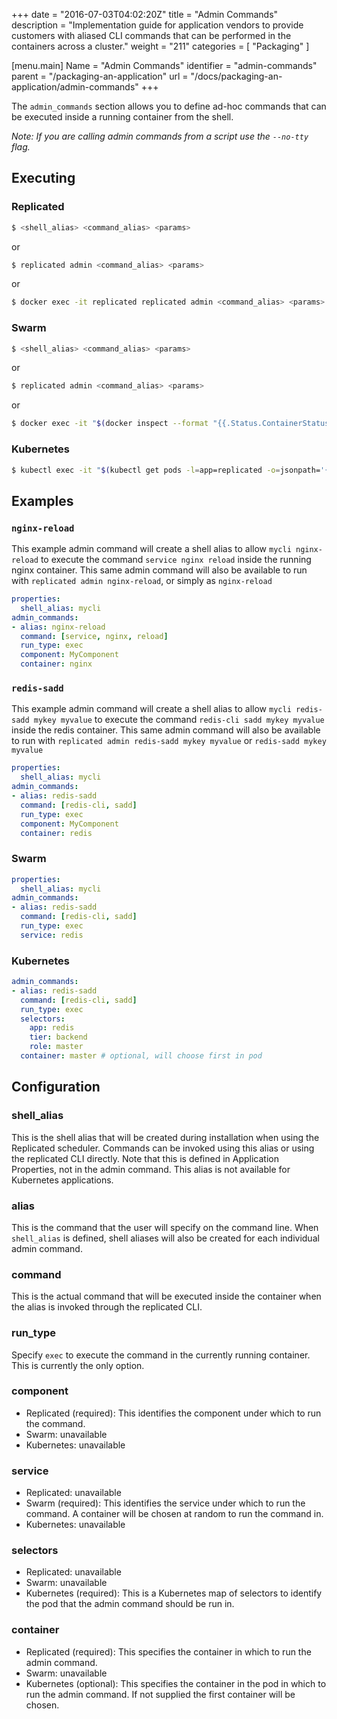 +++
date = "2016-07-03T04:02:20Z"
title = "Admin Commands"
description = "Implementation guide for application vendors to provide customers with aliased CLI commands that can be performed in the containers across a cluster."
weight = "211"
categories = [ "Packaging" ]

[menu.main]
Name       = "Admin Commands"
identifier = "admin-commands"
parent     = "/packaging-an-application"
url        = "/docs/packaging-an-application/admin-commands"
+++

The `admin_commands` section allows you to define ad-hoc commands that can be executed inside a running container from the shell.

*Note: If you are calling admin commands from a script use the `--no-tty` flag.*

## Executing

### Replicated
```bash
$ <shell_alias> <command_alias> <params>
```
or
```bash
$ replicated admin <command_alias> <params>
```
or
```bash
$ docker exec -it replicated replicated admin <command_alias> <params>
```

### Swarm
```bash
$ <shell_alias> <command_alias> <params>
```
or
```bash
$ replicated admin <command_alias> <params>
```
or
```bash
$ docker exec -it "$(docker inspect --format "{{.Status.ContainerStatus.ContainerID}}" "$(docker service ps "$(docker service inspect --format "{{.ID}}" replicated_replicated | awk "NR==1")" -q)")" replicated admin <command_alias> <params>
```

### Kubernetes
```bash
$ kubectl exec -it "$(kubectl get pods -l=app=replicated -o=jsonpath='{.items..metadata.name}')" -c replicated -- replicated admin <command_alias> <params>
```

## Examples

### `nginx-reload`

This example admin command will create a shell alias to allow `mycli nginx-reload` to execute the command `service nginx reload` inside the running nginx container. This same admin command will also be available to run with `replicated admin nginx-reload`, or simply as `nginx-reload`

```yaml
properties:
  shell_alias: mycli
admin_commands:
- alias: nginx-reload
  command: [service, nginx, reload]
  run_type: exec
  component: MyComponent
  container: nginx
```

### `redis-sadd`

This example admin command will create a shell alias to allow `mycli redis-sadd mykey myvalue` to execute the command `redis-cli sadd mykey myvalue` inside the redis container. This same admin command will also be available to run with `replicated admin redis-sadd mykey myvalue` or `redis-sadd mykey myvalue`

```yaml
properties:
  shell_alias: mycli
admin_commands:
- alias: redis-sadd
  command: [redis-cli, sadd]
  run_type: exec
  component: MyComponent
  container: redis
```

### Swarm

```yml
properties:
  shell_alias: mycli
admin_commands:
- alias: redis-sadd
  command: [redis-cli, sadd]
  run_type: exec
  service: redis
```

### Kubernetes

```yml
admin_commands:
- alias: redis-sadd
  command: [redis-cli, sadd]
  run_type: exec
  selectors:
    app: redis
    tier: backend
    role: master
  container: master # optional, will choose first in pod
```

## Configuration

### shell_alias
This is the shell alias that will be created during installation when using the Replicated scheduler.  Commands can be invoked using this alias or using the replicated CLI directly. Note that this is defined in Application Properties, not in the admin command. This alias is not available for Kubernetes applications.

### alias
This is the command that the user will specify on the command line.  When `shell_alias` is defined, shell aliases will also be created for each individual admin command.

### command
This is the actual command that will be executed inside the container when the alias is invoked through the replicated CLI.

### run_type
Specify `exec` to execute the command in the currently running container. This is currently the only option.

### component
* Replicated (required): This identifies the component under which to run the command.
* Swarm: unavailable
* Kubernetes: unavailable

### service
* Replicated: unavailable
* Swarm (required): This identifies the service under which to run the command. A container will be chosen at random to run the command in.
* Kubernetes: unavailable

### selectors
* Replicated: unavailable
* Swarm: unavailable
* Kubernetes (required): This is a Kubernetes map of selectors to identify the pod that the admin command should be run in.

### container
* Replicated (required): This specifies the container in which to run the admin command.
* Swarm: unavailable
* Kubernetes (optional): This specifies the container in the pod in which to run the admin command. If not supplied the first container will be chosen.


